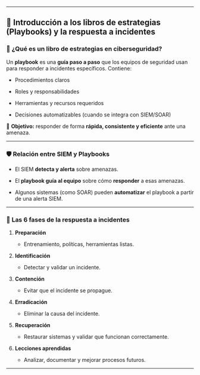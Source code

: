 
---

## 📘 **Introducción a los libros de estrategias (Playbooks) y la respuesta a incidentes**

### 🔧 **¿Qué es un libro de estrategias en ciberseguridad?**

Un **playbook** es una **guía paso a paso** que los equipos de seguridad usan para responder a incidentes específicos. Contiene:

- Procedimientos claros
    
- Roles y responsabilidades
    
- Herramientas y recursos requeridos
    
- Decisiones automatizables (cuando se integra con SIEM/SOAR)
    

📌 **Objetivo:** responder de forma **rápida, consistente y eficiente** ante una amenaza.

---

### 🛡️ **Relación entre SIEM y Playbooks**

- El SIEM **detecta y alerta** sobre amenazas.
    
- El **playbook guía al equipo** sobre cómo **responder** a esas amenazas.
    
- Algunos sistemas (como SOAR) pueden **automatizar** el playbook a partir de una alerta SIEM.
    

---

### 🧭 **Las 6 fases de la respuesta a incidentes**

1. **Preparación**
    
    - Entrenamiento, políticas, herramientas listas.
        
2. **Identificación**
    
    - Detectar y validar un incidente.
        
3. **Contención**
    
    - Evitar que el incidente se propague.
        
4. **Erradicación**
    
    - Eliminar la causa del incidente.
        
5. **Recuperación**
    
    - Restaurar sistemas y validar que funcionan correctamente.
        
6. **Lecciones aprendidas**
    
    - Analizar, documentar y mejorar procesos futuros.
        

---
